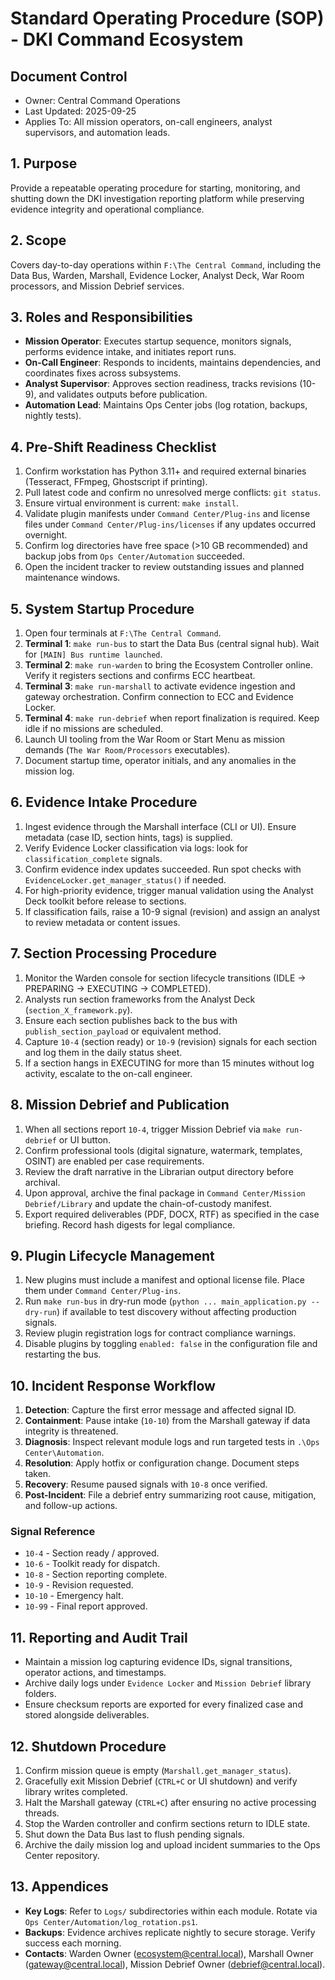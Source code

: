 ﻿# Standard Operating Procedure (SOP) - DKI Command Ecosystem

## Document Control
- Owner: Central Command Operations
- Last Updated: 2025-09-25
- Applies To: All mission operators, on-call engineers, analyst supervisors, and automation leads.

## 1. Purpose
Provide a repeatable operating procedure for starting, monitoring, and shutting down the DKI investigation reporting platform while preserving evidence integrity and operational compliance.

## 2. Scope
Covers day-to-day operations within `F:\The Central Command`, including the Data Bus, Warden, Marshall, Evidence Locker, Analyst Deck, War Room processors, and Mission Debrief services.

## 3. Roles and Responsibilities
- **Mission Operator**: Executes startup sequence, monitors signals, performs evidence intake, and initiates report runs.
- **On-Call Engineer**: Responds to incidents, maintains dependencies, and coordinates fixes across subsystems.
- **Analyst Supervisor**: Approves section readiness, tracks revisions (10-9), and validates outputs before publication.
- **Automation Lead**: Maintains Ops Center jobs (log rotation, backups, nightly tests).

## 4. Pre-Shift Readiness Checklist
1. Confirm workstation has Python 3.11+ and required external binaries (Tesseract, FFmpeg, Ghostscript if printing).
2. Pull latest code and confirm no unresolved merge conflicts: `git status`.
3. Ensure virtual environment is current: `make install`.
4. Validate plugin manifests under `Command Center/Plug-ins` and license files under `Command Center/Plug-ins/licenses` if any updates occurred overnight.
5. Confirm log directories have free space (>10 GB recommended) and backup jobs from `Ops Center/Automation` succeeded.
6. Open the incident tracker to review outstanding issues and planned maintenance windows.

## 5. System Startup Procedure
1. Open four terminals at `F:\The Central Command`.
2. **Terminal 1**: `make run-bus` to start the Data Bus (central signal hub). Wait for `[MAIN] Bus runtime launched`.
3. **Terminal 2**: `make run-warden` to bring the Ecosystem Controller online. Verify it registers sections and confirms ECC heartbeat.
4. **Terminal 3**: `make run-marshall` to activate evidence ingestion and gateway orchestration. Confirm connection to ECC and Evidence Locker.
5. **Terminal 4**: `make run-debrief` when report finalization is required. Keep idle if no missions are scheduled.
6. Launch UI tooling from the War Room or Start Menu as mission demands (`The War Room/Processors` executables).
7. Document startup time, operator initials, and any anomalies in the mission log.

## 6. Evidence Intake Procedure
1. Ingest evidence through the Marshall interface (CLI or UI). Ensure metadata (case ID, section hints, tags) is supplied.
2. Verify Evidence Locker classification via logs: look for `classification_complete` signals.
3. Confirm evidence index updates succeeded. Run spot checks with `EvidenceLocker.get_manager_status()` if needed.
4. For high-priority evidence, trigger manual validation using the Analyst Deck toolkit before release to sections.
5. If classification fails, raise a 10-9 signal (revision) and assign an analyst to review metadata or content issues.

## 7. Section Processing Procedure
1. Monitor the Warden console for section lifecycle transitions (IDLE -> PREPARING -> EXECUTING -> COMPLETED).
2. Analysts run section frameworks from the Analyst Deck (`section_X_framework.py`).
3. Ensure each section publishes back to the bus with `publish_section_payload` or equivalent method.
4. Capture `10-4` (section ready) or `10-9` (revision) signals for each section and log them in the daily status sheet.
5. If a section hangs in EXECUTING for more than 15 minutes without log activity, escalate to the on-call engineer.

## 8. Mission Debrief and Publication
1. When all sections report `10-4`, trigger Mission Debrief via `make run-debrief` or UI button.
2. Confirm professional tools (digital signature, watermark, templates, OSINT) are enabled per case requirements.
3. Review the draft narrative in the Librarian output directory before archival.
4. Upon approval, archive the final package in `Command Center/Mission Debrief/Library` and update the chain-of-custody manifest.
5. Export required deliverables (PDF, DOCX, RTF) as specified in the case briefing. Record hash digests for legal compliance.

## 9. Plugin Lifecycle Management
1. New plugins must include a manifest and optional license file. Place them under `Command Center/Plug-ins`.
2. Run `make run-bus` in dry-run mode (`python ... main_application.py --dry-run`) if available to test discovery without affecting production signals.
3. Review plugin registration logs for contract compliance warnings.
4. Disable plugins by toggling `enabled: false` in the configuration file and restarting the bus.

## 10. Incident Response Workflow
1. **Detection**: Capture the first error message and affected signal ID.
2. **Containment**: Pause intake (`10-10`) from the Marshall gateway if data integrity is threatened.
3. **Diagnosis**: Inspect relevant module logs and run targeted tests in `.\Ops Center\Automation`.
4. **Resolution**: Apply hotfix or configuration change. Document steps taken.
5. **Recovery**: Resume paused signals with `10-8` once verified.
6. **Post-Incident**: File a debrief entry summarizing root cause, mitigation, and follow-up actions.

### Signal Reference
- `10-4` - Section ready / approved.
- `10-6` - Toolkit ready for dispatch.
- `10-8` - Section reporting complete.
- `10-9` - Revision requested.
- `10-10` - Emergency halt.
- `10-99` - Final report approved.

## 11. Reporting and Audit Trail
- Maintain a mission log capturing evidence IDs, signal transitions, operator actions, and timestamps.
- Archive daily logs under `Evidence Locker` and `Mission Debrief` library folders.
- Ensure checksum reports are exported for every finalized case and stored alongside deliverables.

## 12. Shutdown Procedure
1. Confirm mission queue is empty (`Marshall.get_manager_status`).
2. Gracefully exit Mission Debrief (`CTRL+C` or UI shutdown) and verify library writes completed.
3. Halt the Marshall gateway (`CTRL+C`) after ensuring no active processing threads.
4. Stop the Warden controller and confirm sections return to IDLE state.
5. Shut down the Data Bus last to flush pending signals.
6. Archive the daily mission log and upload incident summaries to the Ops Center repository.

## 13. Appendices
- **Key Logs**: Refer to `Logs/` subdirectories within each module. Rotate via `Ops Center/Automation/log_rotation.ps1`.
- **Backups**: Evidence archives replicate nightly to secure storage. Verify success each morning.
- **Contacts**: Warden Owner (ecosystem@central.local), Marshall Owner (gateway@central.local), Mission Debrief Owner (debrief@central.local).
